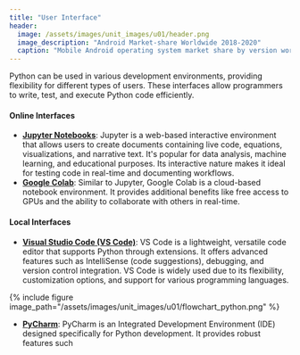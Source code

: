 ```yaml
---
title: "User Interface"
header:
  image: /assets/images/unit_images/u01/header.png
  image_description: "Android Market-share Worldwide 2018-2020"
  caption: "Mobile Android operating system market share by version worldwide from 2018 to 2020: [StatCounter](https://gs.statcounter.com/android-version-market-share/mobile/worldwide/#monthly-201907-202001) [via Statista](https://www.statista.com/statistics/921152/mobile-android-version-share-worldwide/)"
---
```


Python can be used in various development environments, providing flexibility for different types of users. These interfaces allow programmers to write, test, and execute Python code efficiently.

#### Online Interfaces
- **[Jupyter Notebooks](https://jupyter.org/)**: Jupyter is a web-based interactive environment that allows users to create documents containing live code, equations, visualizations, and narrative text. It's popular for data analysis, machine learning, and educational purposes. Its interactive nature makes it ideal for testing code in real-time and documenting workflows.
- **[Google Colab](https://colab.research.google.com/)**: Similar to Jupyter, Google Colab is a cloud-based notebook environment. It provides additional benefits like free access to GPUs and the ability to collaborate with others in real-time.

#### Local Interfaces
- **[Visual Studio Code (VS Code)](https://code.visualstudio.com/)**: VS Code is a lightweight, versatile code editor that supports Python through extensions. It offers advanced features such as IntelliSense (code suggestions), debugging, and version control integration. VS Code is widely used due to its flexibility, customization options, and support for various programming languages.

{% include figure image_path="/assets/images/unit_images/u01/flowchart_python.png" %}

- **[PyCharm](https://www.jetbrains.com/pycharm/)**: PyCharm is an Integrated Development Environment (IDE) designed specifically for Python development. It provides robust features such
